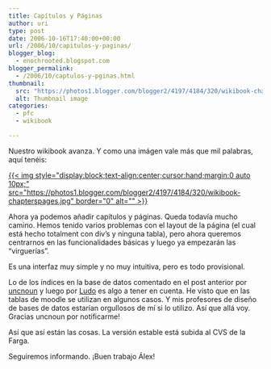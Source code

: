 ```yaml
---
title: Capítulos y Páginas
author: uri
type: post
date: 2006-10-16T17:40:00+00:00
url: /2006/10/capitulos-y-paginas/
blogger_blog:
  - enochrooted.blogspot.com
blogger_permalink:
  - /2006/10/captulos-y-pginas.html
thumbnail:
  src: "https://photos1.blogger.com/blogger2/4197/4184/320/wikibook-chapterspages.jpg"
  alt: Thumbnail image
categories:
  - pfc
  - wikibook

---
```

Nuestro wikibook avanza. Y como una imágen vale más que mil palabras, aquí tenéis:

[{{< img style="display:block;text-align:center;cursor:hand;margin:0 auto 10px;" src="https://photos1.blogger.com/blogger2/4197/4184/320/wikibook-chapterspages.jpg" border="0" alt="" >}}][1]

Ahora ya podemos añadir capítulos y páginas. Queda todavía mucho camino. Hemos tenido varios problemas con el layout de la página (el cual está hecho totalment con div&#8217;s y ninguna tabla), pero ahora queremos centrarnos en las funcionalidades básicas y luego ya empezarán las &#8220;virguerías&#8221;.

Es una interfaz muy simple y no muy intuitiva, pero es todo provisional.

Lo de los índices en la base de datos comentado en el post anterior por [uncnoun][2] y luego por [Ludo][3] es algo a tener en cuenta. He visto que en las tablas de moodle se utilizan en algunos casos. Y mis profesores de diseño de bases de datos estarían orgullosos de mí si lo utilizo. Así que allá voy. Gracias uncnoun por notificarme!

Así que así están las cosas. La versión estable está subida al CVS de la Farga.

Seguiremos informando. ¡Buen trabajo Álex!

 [1]: https://photos1.blogger.com/blogger2/4197/4184/1600/wikibook-chapterspages.jpg
 [2]: https://uncnoun.blogspot.com/
 [3]: https://orangoodling.blogspot.com//